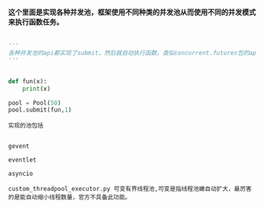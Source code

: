 ####  这个里面是实现各种并发池，框架使用不同种类的并发池从而使用不同的并发模式来执行函数任务。


```python

'''
各种并发池的api都实现了submit，然后就自动执行函数。类似concurrent.futures包的api
'''


def fun(x):
    print(x)

pool = Pool(50)
pool.submit(fun,1)


```

```
实现的池包括


gevent

eventlet

asyncio

custom_threadpool_executor.py 可变有界线程池,可变是指线程池嫩自动扩大，最厉害的是能自动缩小线程数量，官方不具备此功能。 


```